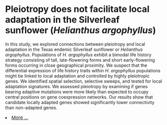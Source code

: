 # Pleiotropy does not facilitate local adaptation in the Silverleaf sunflower (<i>Helianthus argophyllus</i>)

In this study, we explored connections between pleiotropy and local adaptation in the Texas endemic Silverleaf sunflower or 
<i>Helianthus argophyllus</i>. Populations of <i>H. argophyllus</i> exhibit a bimodal life history strategy consisting of tall, late-flowering forms and short early-flowering forms occurring in close geographical proximity. We suspect that the differential expression of life history traits within <i>H. argophyllus</i> populations might be linked to local adaptation and controlled by highly pleiotropic genes. We identified spatial selection, selective sweeps, and tested for local adaptation signatures. We assessed pleiotropy by examining if genes bearing adaptive mutations were more likely than expected to occupy central positions on gene coexpression networks. Our results show that candidate locally adapted genes showed significantly lower connectivity than non-adapted genes.

<li><a href="https://raw.githubusercontent.com/Uzezi93/Pleiotropy-and-Local-Adaptation-Silverleaf-Sunflower/main/index.html" style="font-size: 15px;">More ...</a></li>


